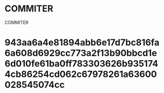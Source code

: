 # COMMITER
COMMITER






# 943aa6a4e81894abb6e17d7bc816fa6a608d6929cc773a2f13b90bbcd1e6d010fe61ba0ff783303626b9351744cb86254cd062c67978261a63600028545074cc
